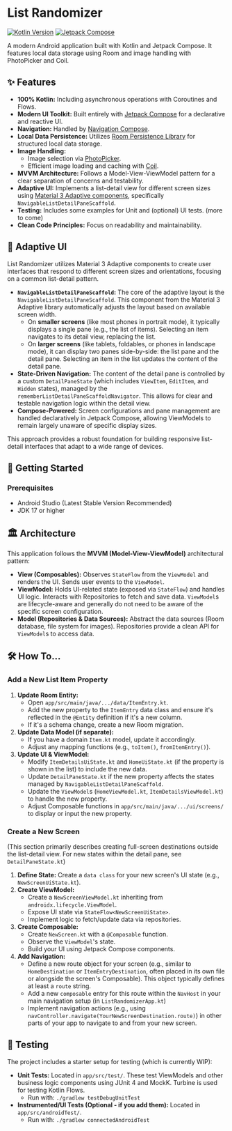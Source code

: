 # List Randomizer

[![Kotlin Version](https://img.shields.io/badge/Kotlin-2.2.20-blue.svg)](https://kotlinlang.org)
[![Jetpack Compose](https://img.shields.io/badge/Jetpack%20Compose-2025.09.01-brightgreen.svg)](https://developer.android.com/jetpack/compose)

A modern Android application built with Kotlin and Jetpack Compose. It features local data storage using Room and image handling with PhotoPicker and Coil.

## ✨ Features

*   **100% Kotlin:** Including asynchronous operations with Coroutines and Flows.
*   **Modern UI Toolkit:** Built entirely with [Jetpack Compose](https://developer.android.com/jetpack/compose) for a declarative and reactive UI.
*   **Navigation:** Handled by [Navigation Compose](https://developer.android.com/jetpack/compose/navigation).
*   **Local Data Persistence:** Utilizes [Room Persistence Library](https://developer.android.com/training/data-storage/room) for structured local data storage.
*   **Image Handling:**
    *   Image selection via [PhotoPicker](https://developer.android.com/training/data-storage/shared/photopicker).
    *   Efficient image loading and caching with [Coil](https://coil-kt.github.io/coil/).
*   **MVVM Architecture:** Follows a Model-View-ViewModel pattern for a clear separation of concerns and testability.
*   **Adaptive UI:** Implements a list-detail view for different screen sizes using [Material 3 Adaptive components](https://m3.material.io/libraries/adaptive/overview), specifically `NavigableListDetailPaneScaffold`.
*   **Testing:** Includes some examples for Unit and (optional) UI tests. (more to come)
*   **Clean Code Principles:** Focus on readability and maintainability.

## 📱 Adaptive UI

List Randomizer utilizes Material 3 Adaptive components to create user interfaces that respond to different screen sizes and orientations, focusing on a common list-detail pattern.

*   **`NavigableListDetailPaneScaffold`:** The core of the adaptive layout is the `NavigableListDetailPaneScaffold`. This component from the Material 3 Adaptive library automatically adjusts the layout based on available screen width.
    *   On **smaller screens** (like most phones in portrait mode), it typically displays a single pane (e.g., the list of items). Selecting an item navigates to its detail view, replacing the list.
    *   On **larger screens** (like tablets, foldables, or phones in landscape mode), it can display two panes side-by-side: the list pane and the detail pane. Selecting an item in the list updates the content of the detail pane.
*   **State-Driven Navigation:** The content of the detail pane is controlled by a custom `DetailPaneState` (which includes `ViewItem`, `EditItem`, and `Hidden` states), managed by the `rememberListDetailPaneScaffoldNavigator`. This allows for clear and testable navigation logic within the detail view.
*   **Compose-Powered:** Screen configurations and pane management are handled declaratively in Jetpack Compose, allowing ViewModels to remain largely unaware of specific display sizes.

This approach provides a robust foundation for building responsive list-detail interfaces that adapt to a wide range of devices.

## 🚀 Getting Started

### Prerequisites

*   Android Studio (Latest Stable Version Recommended)
*   JDK 17 or higher

## 🏛️ Architecture

This application follows the **MVVM (Model-View-ViewModel)** architectural pattern:

*   **View (Composables):** Observes `StateFlow` from the `ViewModel` and renders the UI. Sends user events to the `ViewModel`.
*   **ViewModel:** Holds UI-related state (exposed via `StateFlow`) and handles UI logic. Interacts with Repositories to fetch and save data. `ViewModel`s are lifecycle-aware and generally do not need to be aware of the specific screen configuration.
*   **Model (Repositories & Data Sources):** Abstract the data sources (Room database, file system for images). Repositories provide a clean API for `ViewModel`s to access data.

## 🛠️ How To...

### Add a New List Item Property

1.  **Update Room Entity:**
    *   Open `app/src/main/java/.../data/ItemEntry.kt`.
    *   Add the new property to the `ItemEntry` data class and ensure it's reflected in the `@Entity` definition if it's a new column.
    *   If it's a schema change, create a new Room migration.
2.  **Update Data Model (if separate):**
    *   If you have a domain `Item.kt` model, update it accordingly.
    *   Adjust any mapping functions (e.g., `toItem()`, `fromItemEntry()`).
3.  **Update UI & ViewModel:**
    *   Modify `ItemDetailsUiState.kt` and `HomeUiState.kt` (if the property is shown in the list) to include the new data.
    *   Update `DetailPaneState.kt` if the new property affects the states managed by `NavigableListDetailPaneScaffold`.
    *   Update the `ViewModel`s (`HomeViewModel.kt`, `ItemDetailsViewModel.kt`) to handle the new property.
    *   Adjust Composable functions in `app/src/main/java/.../ui/screens/` to display or input the new property.

### Create a New Screen

(This section primarily describes creating full-screen destinations outside the list-detail view. For new states within the detail pane, see `DetailPaneState.kt`)

1.  **Define State:** Create a `data class` for your new screen's UI state (e.g., `NewScreenUiState.kt`).
2.  **Create ViewModel:**
    *   Create a `NewScreenViewModel.kt` inheriting from `androidx.lifecycle.ViewModel`.
    *   Expose UI state via `StateFlow<NewScreenUiState>`.
    *   Implement logic to fetch/update data via repositories.
3.  **Create Composable:**
    *   Create `NewScreen.kt` with a `@Composable` function.
    *   Observe the `ViewModel`'s state.
    *   Build your UI using Jetpack Compose components.
4.  **Add Navigation:**
    *   Define a new route object for your screen (e.g., similar to `HomeDestination` or `ItemEntryDestination`, often placed in its own file or alongside the screen's Composable). This object typically defines at least a `route` string.
    *   Add a new `composable` entry for this route within the `NavHost` in your main navigation setup (in `ListRandomizerApp.kt`)
    *   Implement navigation actions (e.g., using `navController.navigate(YourNewScreenDestination.route)`) in other parts of your app to navigate to and from your new screen.

## 🧪 Testing

The project includes a starter setup for testing (which is currently WIP):

*   **Unit Tests:** Located in `app/src/test/`. These test ViewModels and other business logic components using JUnit 4 and MockK. Turbine is used for testing Kotlin Flows.
    *   Run with: `./gradlew testDebugUnitTest`
*   **Instrumented/UI Tests (Optional - if you add them):** Located in `app/src/androidTest/`.
    *   Run with: `./gradlew connectedAndroidTest`
